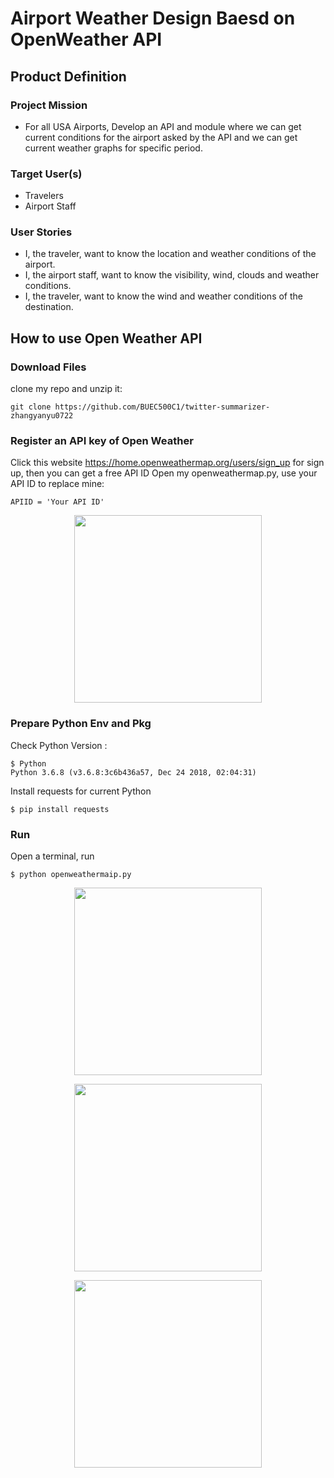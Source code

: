 # Airport Weather Design Baesd on OpenWeather API

## Product Definition

### Project Mission
- For all USA Airports, Develop an API and module where we can get current conditions for the airport asked by the API and we can get current weather graphs for specific period.

### Target User(s)
- Travelers
- Airport Staff

### User Stories
- I, the traveler, want to know the location and weather conditions of the airport.
- I, the airport staff, want to know the visibility, wind, clouds and weather conditions.
- I, the traveler, want to know the wind and weather conditions of the destination.

## How to use Open Weather API
### Download Files    
clone my repo and unzip it:   
```
git clone https://github.com/BUEC500C1/twitter-summarizer-zhangyanyu0722
```

### Register an API key of Open Weather     
Click this website https://home.openweathermap.org/users/sign_up for sign up, then you can get a free API ID
Open my openweathermap.py, use your API ID to replace mine:    
```
APIID = 'Your API ID'
```
<p align="middle">
  <img src="https://github.com/BUEC500C1/twitter-summarizer-zhangyanyu0722/tree/master/picture/4.png" width="300">
</p>

### Prepare Python Env and Pkg
Check Python Version : 
```
$ Python
Python 3.6.8 (v3.6.8:3c6b436a57, Dec 24 2018, 02:04:31) 
```
Install requests for current Python
```
$ pip install requests
```

### Run
Open a terminal, run
```
$ python openweathermaip.py
```
<p align="middle">
  <img src="https://github.com/BUEC500C1/twitter-summarizer-zhangyanyu0722/tree/master/picture/1.png" width="300">
</p>
<p align="middle">
  <img src="https://github.com/BUEC500C1/twitter-summarizer-zhangyanyu0722/tree/master/picture/2.png" width="300">
</p>
<p align="middle">
  <img src="https://github.com/BUEC500C1/twitter-summarizer-zhangyanyu0722/tree/master/picture/3.png" width="300">
</p>




